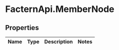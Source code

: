 # FacternApi.MemberNode

## Properties
Name | Type | Description | Notes
------------ | ------------- | ------------- | -------------


